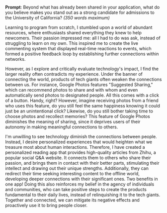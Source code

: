 **Prompt**: Beyond what has already been shared in your application, what do you believe makes you stand out as a strong candidate for admissions to the University of California? _(350 words maximum)_

Learning to program from scratch, I stumbled upon a world of abundant resources, where enthusiasts shared everything they knew to help newcomers. Their passion impressed me: all I had to do was ask, instead of struggling to learn on my own. This inspired me to create the live commenting system that displayed real-time reactions to events, which formed a positive feedback loop by establishing further connections within networks.

However, as I explore and critically evaluate technology's impact, I find the larger reality often contradicts my experience. Under the banner of connecting the world, products of tech giants often weaken the connections between us. For instance, Google Photos features "Suggested Sharing," which can recommend photos to share and with whom and even automatically send photos to designated people. All this comes with a click of a button. Handy, right? However, imagine receiving photos from a friend who uses this feature, do you still feel the same happiness knowing it could just be an unintentional click? Likewise, do you still bother taking time to choose photos and recollect memories? This feature of Google Photos diminishes the meaning of sharing, since it deprives users of their autonomy in making meaningful connections to others.

I'm unwilling to see technology diminish the connections between people. Instead, I desire personalized experiences that would heighten what we treasure most about human interactions. Therefore, I have created a personalized reading app that provides high-quality articles from Zhihu, a popular social Q&A website. It connects them to others who share their passion, and brings them in contact with their better parts, stimulating their intellect and drawing out their unique strengths. Additionally, they can redirect their time seeking interesting content to the offline world, developing deeper connections with their significant ones. Two benefits in one app! Doing this also reinforces my belief in the agency of individuals and communities, who can take positive steps to create the products fundamental to their daily lives, instead of relinquishing it to the tech giants. Together and connected, we can mitigate its negative effects and proactively use it to bring people closer.